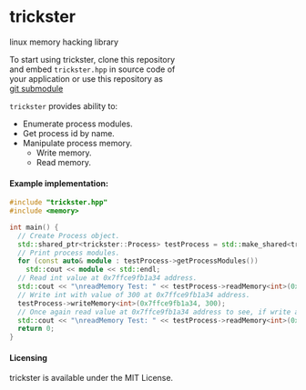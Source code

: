 # trickster
linux memory hacking library

To start using trickster, clone this repository  
and embed `trickster.hpp` in source code of  
your application or use this repository as  
[git submodule](https://git-scm.com/book/en/v2/Git-Tools-Submodules)

`trickster` provides ability to:
- Enumerate process modules.
- Get process id by name.
- Manipulate process memory.
    - Write memory.
    - Read memory.

#### Example implementation:
```cpp
#include "trickster.hpp"
#include <memory>

int main() {
  // Create Process object.
  std::shared_ptr<trickster::Process> testProcess = std::make_shared<trickster::Process>("test");
  // Print process modules.
  for (const auto& module : testProcess->getProcessModules())
    std::cout << module << std::endl;
  // Read int value at 0x7ffce9fb1a34 address.
  std::cout << "\nreadMemory Test: " << testProcess->readMemory<int>(0x7ffce9fb1a34).value() << std::endl;
  // Write int with value of 300 at 0x7ffce9fb1a34 address.
  testProcess->writeMemory<int>(0x7ffce9fb1a34, 300);
  // Once again read value at 0x7ffce9fb1a34 address to see, if write above succeed.
  std::cout << "\nreadMemory Test: " << testProcess->readMemory<int>(0x7ffce9fb1a34).value() << std::endl;
  return 0;
}

```
#### Licensing
trickster is available under the MIT License.
